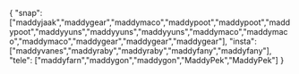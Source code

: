 { "snap": ["maddyjaak","maddygear","maddymaco","maddypoot","maddypoot","maddypoot","maddyyuns","maddyyuns","maddyyuns","maddymaco","maddymaco","maddymaco","maddygear","maddygear","maddygear"], "insta": ["maddyvanes","maddyraby","maddyraby","maddyfany","maddyfany"], "tele": ["maddyfarn","maddygon","maddygon","MaddyPek","MaddyPek"] }
